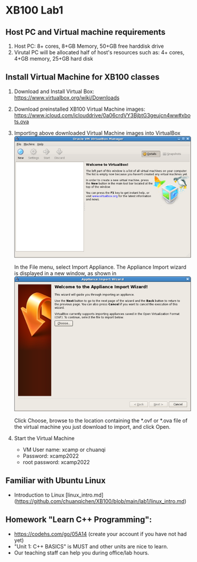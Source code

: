 # XB100 Lab1
## Host PC and Virtual machine requirements
1. Host PC: 8+ cores, 8+GB Memory, 50+GB free harddisk drive 
2. Virutal PC will be allocated half of host's resources such as: 4+ cores, 4+GB memory, 25+GB hard disk

## Install Virtual Machine for XB100 classes

1. Download and Install Virtual Box:  
https://www.virtualbox.org/wiki/Downloads

2. Download preinstalled XB100 Virtual Machine images:  
https://www.icloud.com/iclouddrive/0a06crdVY3BjbtG3geujcn4ww#xbots.ova

3. Importing above downloaded Virtual Machine images into VirtualBox   
![VirtualBox](vbox-none-web.png)

   In the File menu, select Import Appliance. The Appliance Import wizard is displayed in a new window, as shown in
 ![import](vbox-import-appliance-web.png)

   Click Choose, browse to the location containing the *.ovf or *.ova file of the virtual machine you just download to import, and click Open.

4. Start the Virtual Machine   
   * VM User name: xcamp  or chuanqi
   * Password: xcamp2022
   * root password: xcamp2022


## Familiar with Ubuntu Linux 
* Introduction to Linux [linux_intro.md] (https://github.com/chuanqichen/XB100/blob/main/lab1/linux_intro.md) 

## Homework "Learn C++ Programming":
   *  https://codehs.com/go/05A14  (create your account if you have not had yet)
   * "Unit 1: C++ BASICS" is MUST and other units are nice to learn.  
   *  Our teaching staff can help you during office/lab hours.  
